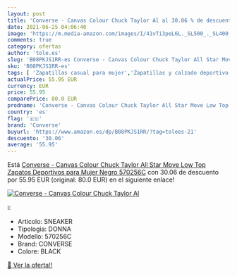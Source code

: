 ```yaml
---
layout: post
title: 'Converse - Canvas Colour Chuck Taylor Al al 30.06 % de descuento'
date: 2021-06-25 04:06:40
image: 'https://m.media-amazon.com/images/I/41vTi3peL6L._SL500_._SL400_.jpg'
comments: true
category: ofertas
author: 'tole.es'
slug: 'B08PKJS1RR-es Converse - Canvas Colour Chuck Taylor All Star Move Low...'
sku: 'B08PKJS1RR-es'
tags: [ 'Zapatillas casual para mujer','Zapatillas y calzado deportivo para mujer','Zapatos','Zapatos para mujer','Zapatos y complementos','converse','zapatos', ]
actualPrice: 55.95 EUR
currency: EUR
price: 55.95
comparePrice: 80.0 EUR
prodname: 'Converse - Canvas Colour Chuck Taylor All Star Move Low Top Zapatos Deportivos para Mujer Negro 570256C'
country: 'es'
flag: '🇪🇸'
brand: 'Converse'
buyurl: 'https://www.amazon.es/dp/B08PKJS1RR/?tag=tolees-21'
descuento: '30.06'
average: '55.95'
---
```


Está [Converse - Canvas Colour Chuck Taylor All Star Move Low Top Zapatos Deportivos para Mujer Negro 570256C](https://www.amazon.es/dp/B08PKJS1RR/?tag=tolees-21) con 30.06 de descuento por 55.95 EUR (original: 80.0 EUR) en el siguiente enlace!

[![Converse - Canvas Colour Chuck Taylor Al](https://m.media-amazon.com/images/I/41vTi3peL6L._SL500_._SL400_.jpg)](https://www.amazon.es/dp/B08PKJS1RR/?tag=tolees-21)

ℹ️:

- Articolo: SNEAKER
- Tipologia: DONNA
- Modello: 570256C
- Brand: CONVERSE
- Colore: BLACK

[🛒 Ver la oferta!!](https://www.amazon.es/dp/B08PKJS1RR/?tag=tolees-21)
